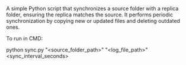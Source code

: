 A simple Python script that synchronizes a source folder with a replica folder, ensuring the replica matches the source. It performs periodic synchronization by copying new or updated files and deleting outdated ones.


To run in CMD:

python sync.py "<source_folder_path>" "<log_file_path>" <sync_interval_seconds>



